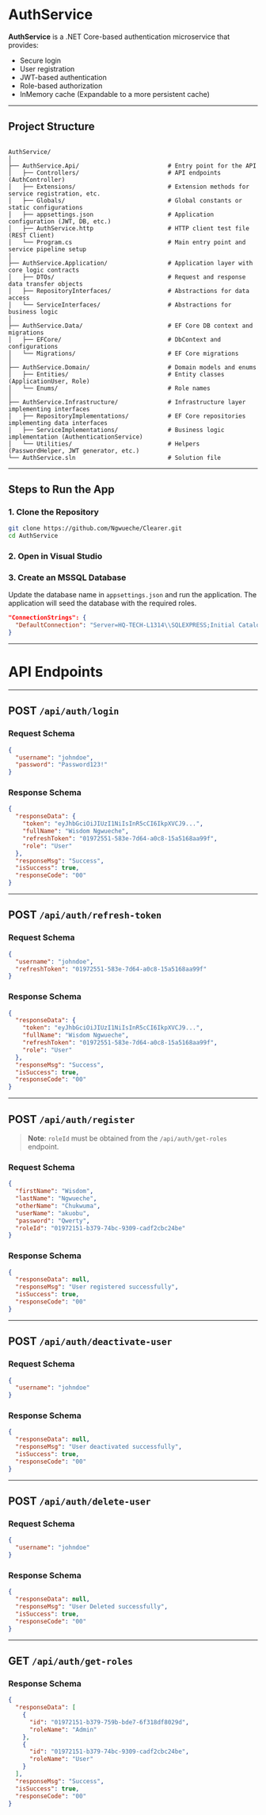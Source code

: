 
# AuthService

**AuthService** is a .NET Core-based authentication microservice that provides:

- Secure login
- User registration
- JWT-based authentication
- Role-based authorization
- InMemory cache (Expandable to a more persistent cache)

---

## Project Structure

```

AuthService/
│
├── AuthService.Api/                         # Entry point for the API
│   ├── Controllers/                         # API endpoints (AuthController)
│   ├── Extensions/                          # Extension methods for service registration, etc.
│   ├── Globals/                             # Global constants or static configurations
│   ├── appsettings.json                     # Application configuration (JWT, DB, etc.)
│   ├── AuthService.http                     # HTTP client test file (REST Client)
│   └── Program.cs                           # Main entry point and service pipeline setup
│
├── AuthService.Application/                 # Application layer with core logic contracts
│   ├── DTOs/                                # Request and response data transfer objects
│   ├── RepositoryInterfaces/                # Abstractions for data access
│   └── ServiceInterfaces/                   # Abstractions for business logic
│
├── AuthService.Data/                        # EF Core DB context and migrations
│   ├── EFCore/                              # DbContext and configurations
│   └── Migrations/                          # EF Core migrations
│
├── AuthService.Domain/                      # Domain models and enums
│   ├── Entities/                            # Entity classes (ApplicationUser, Role)
│   └── Enums/                               # Role names
│
├── AuthService.Infrastructure/              # Infrastructure layer implementing interfaces
│   ├── RepositoryImplementations/           # EF Core repositories implementing data interfaces
│   ├── ServiceImplementations/              # Business logic implementation (AuthenticationService)
│   └── Utilities/                           # Helpers (PasswordHelper, JWT generator, etc.)
└── AuthService.sln                          # Solution file

````

---

## Steps to Run the App

### 1. Clone the Repository

```bash
git clone https://github.com/Ngwueche/Clearer.git
cd AuthService
````

### 2. Open in Visual Studio

### 3. Create an MSSQL Database

Update the database name in `appsettings.json` and run the application. The application will seed the database with the required roles.

```json
"ConnectionStrings": {
  "DefaultConnection": "Server=HQ-TECH-L1314\\SQLEXPRESS;Initial Catalog=<YourOwnDB>;Integrated Security=True;Pooling=False;Encrypt=True;Trust Server Certificate=True"
}
```

---

# API Endpoints

---

## POST `/api/auth/login`

### Request Schema

```json
{
  "username": "johndoe",
  "password": "Password123!"
}
```

### Response Schema

```json
{
  "responseData": {
    "token": "eyJhbGciOiJIUzI1NiIsInR5cCI6IkpXVCJ9...",
    "fullName": "Wisdom Ngwueche",
    "refreshToken": "01972551-583e-7d64-a0c8-15a5168aa99f",
    "role": "User"
  },
  "responseMsg": "Success",
  "isSuccess": true,
  "responseCode": "00"
}
```

---

## POST `/api/auth/refresh-token`

### Request Schema

```json
{
  "username": "johndoe",
  "refreshToken": "01972551-583e-7d64-a0c8-15a5168aa99f"
}
```

### Response Schema

```json
{
  "responseData": {
    "token": "eyJhbGciOiJIUzI1NiIsInR5cCI6IkpXVCJ9...",
    "fullName": "Wisdom Ngwueche",
    "refreshToken": "01972551-583e-7d64-a0c8-15a5168aa99f",
    "role": "User"
  },
  "responseMsg": "Success",
  "isSuccess": true,
  "responseCode": "00"
}
```

---

## POST `/api/auth/register`

> **Note**: `roleId` must be obtained from the `/api/auth/get-roles` endpoint.

### Request Schema

```json
{
  "firstName": "Wisdom",
  "lastName": "Ngwueche",
  "otherName": "Chukwuma",
  "userName": "akuobu",
  "password": "Qwerty",
  "roleId": "01972151-b379-74bc-9309-cadf2cbc24be"
}
```

### Response Schema

```json
{
  "responseData": null,
  "responseMsg": "User registered successfully",
  "isSuccess": true,
  "responseCode": "00"
}
```

---

## POST `/api/auth/deactivate-user`

### Request Schema

```json
{
  "username": "johndoe"
}
```

### Response Schema

```json
{
  "responseData": null,
  "responseMsg": "User deactivated successfully",
  "isSuccess": true,
  "responseCode": "00"
}
```

---

## POST `/api/auth/delete-user`

### Request Schema

```json
{
  "username": "johndoe"
}
```

### Response Schema

```json
{
  "responseData": null,
  "responseMsg": "User Deleted successfully",
  "isSuccess": true,
  "responseCode": "00"
}
```

---

## GET `/api/auth/get-roles`

### Response Schema

```json
{
  "responseData": [
    {
      "id": "01972151-b379-759b-bde7-6f318df8029d",
      "roleName": "Admin"
    },
    {
      "id": "01972151-b379-74bc-9309-cadf2cbc24be",
      "roleName": "User"
    }
  ],
  "responseMsg": "Success",
  "isSuccess": true,
  "responseCode": "00"
}
```

